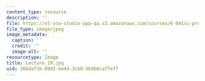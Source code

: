 ```yaml
---
content_type: resource
description: ''
file: https://ol-ocw-studio-app-qa.s3.amazonaws.com/courses/6-041sc-probabilistic-systems-analysis-and-applied-probability-fall-2013/26bdaf1b09d1be4d3cb05b4b6ca7feff_Lecture_19.jpg
file_type: image/jpeg
image_metadata:
  caption: ''
  credit: ''
  image-alt: ''
resourcetype: Image
title: Lecture_19.jpg
uid: 26bdaf1b-09d1-be4d-3cb0-5b4b6ca7feff
---
```

